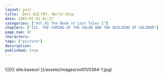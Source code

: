 ```yaml
---
layout: post
title: 【Vol.01】P87. World-Ship
date: 1983-01-01 01:27
categories: ["Vol.01 The Book of Lost Tales I"]
chapters: ["III. THE COMING OF THE VALAR AND THE BUILDING OF VALINOR"]
page_num: 87
characters: 
tags: ["picture"]
description: 
published: true
---
```


<br>
![]({{ site.baseurl }}/assets/images/vol01/0364-1.jpg)
<br><br>
